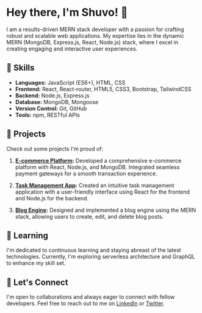 # Hey there, I'm Shuvo! 👋

I am a results-driven MERN stack developer with a passion for crafting robust and scalable web applications. My expertise lies in the dynamic MERN (MongoDB, Express.js, React, Node.js) stack, where I excel in creating engaging and interactive user experiences.

## 🔧 Skills 
  
- **Languages:** JavaScript (ES6+), HTML, CSS
- **Frontend:** React, React-router, HTML5, CSS3, Bootstrap, TailwindCSS
- **Backend:** Node.js, Express.js
- **Database:** MongoDB, Mongoose
- **Version Control:** Git, GitHub
- **Tools:** npm, RESTful APIs

## 🚀 Projects

Check out some projects I'm proud of:

1. **[E-commerce Platform](https://bistro-boss-1c45d.web.app/):**
   Developed a comprehensive e-commerce platform with React, Node.js, and MongoDB. Integrated seamless payment gateways for a smooth transaction experience.

2. **[Task Management App](https://car-repair-practice.web.app/):**
   Created an intuitive task management application with a user-friendly interface using React for the frontend and Node.js for the backend.

3. **[Blog Engine](link-to-project-3):**
   Designed and implemented a blog engine using the MERN stack, allowing users to create, edit, and delete blog posts.

## 🌱 Learning 

I'm dedicated to continuous learning and staying abreast of the latest technologies. Currently, I'm exploring serverless architecture and GraphQL to enhance my skill set.

## 💬 Let's Connect

I'm open to collaborations and always eager to connect with fellow developers. Feel free to reach out to me on [LinkedIn](https://www.linkedin.com/in/shuvo-undefined-a53453260/) or [Twitter](https://twitter.com/Shuvo0031770590).
